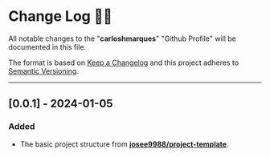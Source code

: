 <!-- markdownlint-disable MD024-->
# **Change Log** 📜📝

All notable changes to the "**carloshmarques**" "Github Profile" will be documented in this file.

The format is based on [Keep a Changelog](https://keepachangelog.com/en/1.0.0/) and this project adheres to [Semantic Versioning](https://semver.org/spec/v2.0.0.html).

---

## [**0.0.1**] - 2024-01-05

### Added

* The basic project structure from **[josee9988/project-template](https://github.com/Josee9988/project-template)**.
